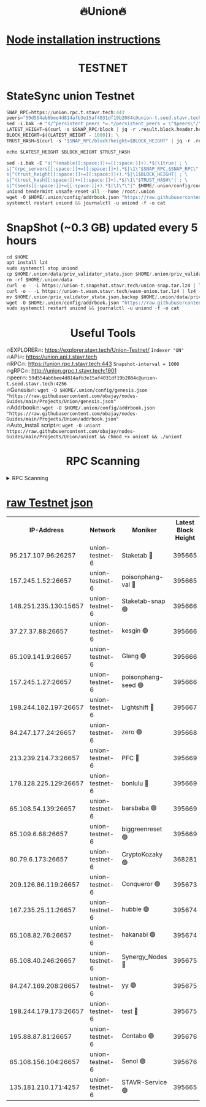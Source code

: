 <h1 align="center"> 🔥Union🔥</h1>

[Node installation instructions](https://github.com/obajay/nodes-Guides/tree/main/Projects/Union)
=

<h1 align="center"> TESTNET</h1>

# StateSync union Testnet
```python
SNAP_RPC=https://union.rpc.t.stavr.tech:443
peers="59d554ab6bee4d814afb3e15af4031df19b2084c@union-t.seed.stavr.tech:4256"
sed -i.bak -e "s/^persistent_peers *=.*/persistent_peers = \"$peers\"/" $HOME/.union/config/config.toml
LATEST_HEIGHT=$(curl -s $SNAP_RPC/block | jq -r .result.block.header.height); \
BLOCK_HEIGHT=$((LATEST_HEIGHT - 1000)); \
TRUST_HASH=$(curl -s "$SNAP_RPC/block?height=$BLOCK_HEIGHT" | jq -r .result.block_id.hash)

echo $LATEST_HEIGHT $BLOCK_HEIGHT $TRUST_HASH

sed -i.bak -E "s|^(enable[[:space:]]+=[[:space:]]+).*$|\1true| ; \
s|^(rpc_servers[[:space:]]+=[[:space:]]+).*$|\1\"$SNAP_RPC,$SNAP_RPC\"| ; \
s|^(trust_height[[:space:]]+=[[:space:]]+).*$|\1$BLOCK_HEIGHT| ; \
s|^(trust_hash[[:space:]]+=[[:space:]]+).*$|\1\"$TRUST_HASH\"| ; \
s|^(seeds[[:space:]]+=[[:space:]]+).*$|\1\"\"|" $HOME/.union/config/config.toml
uniond tendermint unsafe-reset-all --home /root/.union
wget -O $HOME/.union/config/addrbook.json "https://raw.githubusercontent.com/obajay/nodes-Guides/main/Projects/Union/addrbook.json"
systemctl restart uniond && journalctl -u uniond -f -o cat
```
# SnapShot (~0.3 GB) updated every 5 hours
```python
cd $HOME
apt install lz4
sudo systemctl stop uniond
cp $HOME/.union/data/priv_validator_state.json $HOME/.union/priv_validator_state.json.backup
rm -rf $HOME/.union/data
curl -o - -L https://union-t.snapshot.stavr.tech/union-snap.tar.lz4 | lz4 -c -d - | tar -x -C $HOME/.union --strip-components 2
curl -o - -L https://union-t.wasm.stavr.tech/wasm-union.tar.lz4 | lz4 -c -d - | tar -x -C $HOME/.union --strip-components 2
mv $HOME/.union/priv_validator_state.json.backup $HOME/.union/data/priv_validator_state.json
wget -O $HOME/.union/config/addrbook.json "https://raw.githubusercontent.com/obajay/nodes-Guides/main/Projects/Union/addrbook.json"
sudo systemctl restart uniond && journalctl -u uniond -f -o cat
```
 <h1 align="center"> Useful Tools</h1>
 
🔥EXPLORER🔥: https://explorer.stavr.tech/Union-Testnet/        `Indexer "ON"` \
🔥API🔥:      https://union.api.t.stavr.tech \
🔥RPC🔥:      https://union.rpc.t.stavr.tech:443              `Snapshot-interval = 1000` \
🔥gRPC🔥:     http://union.grpc.t.stavr.tech:1901 \
🔥peer🔥:     `59d554ab6bee4d814afb3e15af4031df19b2084c@union-t.seed.stavr.tech:4256` \
🔥Genesis🔥:     `wget -O $HOME/.union/config/genesis.json "https://raw.githubusercontent.com/obajay/nodes-Guides/main/Projects/Union/genesis.json"` \
🔥Addrbook🔥: ```wget -O $HOME/.union/config/addrbook.json "https://raw.githubusercontent.com/obajay/nodes-Guides/main/Projects/Union/addrbook.json"``` \
🔥Auto_install script🔥:  `wget -O uniont https://raw.githubusercontent.com/obajay/nodes-Guides/main/Projects/Union/uniont && chmod +x uniont && ./uniont`

<h1 align="center"> RPC Scanning</h1>

<details>
<summary>RPC Scanning</summary>

<h2 align="center"> We scan nodes in real time every 4 hours. And we provide the final result of RPC endpoints.
We cannot influence the operation of these nodes in any way. </h2>


```python
If Voting Power is higher than 0 --> then the Node is a validator of the network and may be subject to attack and be a potential threat to the chain.
```
```python
We marked such validators with a red symbol
```

</details>

[raw Testnet json](https://rpc-check.uniont.stavr.tech/uniont/rpc-uniont-result.json)
=



<table><tr><th>IP-Address</th><th>Network</th><th>Moniker</th><th>Latest Block Height</th><th>Earliest Block Height</th><th>Catching Up</th><th>Tx Index</th><th>Voting Power</th><th>Scan Time</th></tr><tr><td>95.217.107.96:26257</td><td>union-testnet-6</td><td>Staketab 🔴</td><td>395665</td><td>1</td><td>False</td><td>on</td><td>1000002</td><td>2024-03-11T10:57:51.318530289UTC</td></tr><tr><td>157.245.1.52:26657</td><td>union-testnet-6</td><td>poisonphang-val 🔴</td><td>395665</td><td>1</td><td>False</td><td>on</td><td>1000000</td><td>2024-03-11T10:57:51.924934942UTC</td></tr><tr><td>148.251.235.130:15657</td><td>union-testnet-6</td><td>Staketab-snap 🟢</td><td>395666</td><td>1</td><td>False</td><td>on</td><td>0</td><td>2024-03-11T10:57:52.485251452UTC</td></tr><tr><td>37.27.37.88:26657</td><td>union-testnet-6</td><td>kesgin 🟢</td><td>395666</td><td>1</td><td>False</td><td>on</td><td>0</td><td>2024-03-11T10:57:52.814870579UTC</td></tr><tr><td>65.109.141.9:26657</td><td>union-testnet-6</td><td>Glang 🟢</td><td>395666</td><td>1</td><td>False</td><td>on</td><td>0</td><td>2024-03-11T10:57:57.199536506UTC</td></tr><tr><td>157.245.1.27:26657</td><td>union-testnet-6</td><td>poisonphang-seed 🟢</td><td>395666</td><td>1</td><td>False</td><td>on</td><td>0</td><td>2024-03-11T10:57:58.078868668UTC</td></tr><tr><td>198.244.182.197:26657</td><td>union-testnet-6</td><td>Lightshift 🔴</td><td>395667</td><td>1</td><td>False</td><td>on</td><td>1000000</td><td>2024-03-11T10:58:00.391995143UTC</td></tr><tr><td>84.247.177.24:26657</td><td>union-testnet-6</td><td>zero 🟢</td><td>395668</td><td>1</td><td>False</td><td>on</td><td>0</td><td>2024-03-11T10:58:07.316288819UTC</td></tr><tr><td>213.239.214.73:26657</td><td>union-testnet-6</td><td>PFC 🔴</td><td>395669</td><td>1</td><td>False</td><td>on</td><td>1000001</td><td>2024-03-11T10:58:11.608114727UTC</td></tr><tr><td>178.128.225.129:26657</td><td>union-testnet-6</td><td>bonlulu 🔴</td><td>395669</td><td>1</td><td>False</td><td>on</td><td>1000000</td><td>2024-03-11T10:58:12.261863956UTC</td></tr><tr><td>65.108.54.139:26657</td><td>union-testnet-6</td><td>barsbaba 🟢</td><td>395669</td><td>1</td><td>False</td><td>on</td><td>0</td><td>2024-03-11T10:58:12.588587512UTC</td></tr><tr><td>65.109.6.68:26657</td><td>union-testnet-6</td><td>biggreenreset 🟢</td><td>395669</td><td>1</td><td>False</td><td>on</td><td>0</td><td>2024-03-11T10:58:14.976113610UTC</td></tr><tr><td>80.79.6.173:26657</td><td>union-testnet-6</td><td>CryptoKozaky 🟢</td><td>368281</td><td>1</td><td>False</td><td>on</td><td>0</td><td>2024-03-11T10:58:17.394684248UTC</td></tr><tr><td>209.126.86.119:26657</td><td>union-testnet-6</td><td>Conqueror 🟢</td><td>395673</td><td>1</td><td>False</td><td>on</td><td>0</td><td>2024-03-11T10:58:36.405780410UTC</td></tr><tr><td>167.235.25.11:26657</td><td>union-testnet-6</td><td>hubble 🟢</td><td>395674</td><td>1</td><td>False</td><td>on</td><td>0</td><td>2024-03-11T10:58:42.761114345UTC</td></tr><tr><td>65.108.82.76:26657</td><td>union-testnet-6</td><td>hakanabi 🟢</td><td>395674</td><td>1</td><td>False</td><td>on</td><td>0</td><td>2024-03-11T10:58:43.083668272UTC</td></tr><tr><td>65.108.40.246:26657</td><td>union-testnet-6</td><td>Synergy_Nodes 🔴</td><td>395675</td><td>1</td><td>False</td><td>on</td><td>1000001</td><td>2024-03-11T10:58:49.526973259UTC</td></tr><tr><td>84.247.169.208:26657</td><td>union-testnet-6</td><td>yy 🟢</td><td>395675</td><td>1</td><td>False</td><td>on</td><td>0</td><td>2024-03-11T10:58:49.822995221UTC</td></tr><tr><td>198.244.179.173:26657</td><td>union-testnet-6</td><td>test 🔴</td><td>395675</td><td>1</td><td>False</td><td>on</td><td>1</td><td>2024-03-11T10:58:52.139569942UTC</td></tr><tr><td>195.88.87.81:26657</td><td>union-testnet-6</td><td>Contabo 🟢</td><td>395676</td><td>1</td><td>False</td><td>on</td><td>0</td><td>2024-03-11T10:58:52.451084558UTC</td></tr><tr><td>65.108.156.104:26657</td><td>union-testnet-6</td><td>Senol 🟢</td><td>395676</td><td>1</td><td>False</td><td>on</td><td>0</td><td>2024-03-11T10:58:52.779334462UTC</td></tr><tr><td>135.181.210.171:4257</td><td>union-testnet-6</td><td>STAVR-Service 🟢</td><td>395665</td><td>394001</td><td>False</td><td>on</td><td>0</td><td>2024-03-11T10:57:52.251737344UTC</td></tr></table>
